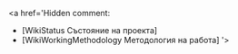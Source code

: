 <a href='Hidden comment: 
* [WikiStatus Състояние на проекта]
* [WikiWorkingMethodology Методология на работа]
'></a>
